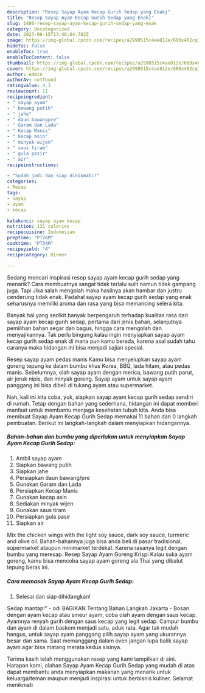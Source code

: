 ```yaml
---
description: "Resep Sayap Ayam Kecap Gurih Sedap yang Enak}"
title: "Resep Sayap Ayam Kecap Gurih Sedap yang Enak}"
slug: 1486-resep-sayap-ayam-kecap-gurih-sedap-yang-enak
category: Uncategorized
date: 2023-06-15T13:46:04.782Z
image: https://img-global.cpcdn.com/recipes/a2998515c4ae812e/680x482cq70/sayap-ayam-kecap-gurih-sedap-foto-resep-utama.jpg
hideToc: false
enableToc: true
enableTocContent: false
thumbnail: https://img-global.cpcdn.com/recipes/a2998515c4ae812e/680x482cq70/sayap-ayam-kecap-gurih-sedap-foto-resep-utama.jpg
cover: https://img-global.cpcdn.com/recipes/a2998515c4ae812e/680x482cq70/sayap-ayam-kecap-gurih-sedap-foto-resep-utama.jpg
author: Admin
authorAv: notfound
ratingvalue: 4.3
reviewcount: 11
recipeingredient:
- " sayap ayam"
- " bawang putih"
- " jahe"
- " daun bawangpre"
- " Garam dan Lada"
- " Kecap Manis"
- " kecap asin"
- " minyak wijen"
- " saus tiram"
- " gula pasir"
- " air"
recipeinstructions:

- "Sudah jadi dan siap dinikmati!"
categories:
- Resep
tags:
- sayap
- ayam
- kecap

katakunci: sayap ayam kecap 
nutrition: 131 calories
recipecuisine: Indonesian
preptime: "PT26M"
cooktime: "PT34M"
recipeyield: "4"
recipecategory: Dinner

---
```



Sedang mencari inspirasi resep sayap ayam kecap gurih sedap yang menarik? Cara membuatnya sangat tidak terlalu sulit namun tidak gampang juga. Tapi Jika salah mengolah maka hasilnya akan hambar dan justru cenderung tidak enak. Padahal sayap ayam kecap gurih sedap yang enak seharusnya memiliki aroma dan rasa yang bisa memancing selera kita.


Banyak hal yang sedikit banyak berpengaruh terhadap kualitas rasa dari sayap ayam kecap gurih sedap, pertama dari jenis bahan, selanjutnya pemilihan bahan segar dan bagus, hingga cara mengolah dan menyajikannya. Tak perlu bingung kalau ingin menyiapkan sayap ayam kecap gurih sedap enak di mana pun kamu berada, karena asal sudah tahu caranya maka hidangan ini bisa menjadi sajian spesial.

Resep sayap ayam pedas manis Kamu bisa menyelupkan sayap ayam goreng tepung ke dalam bumbu khas Korea, BBQ, lada hitam, atau pedas manis. Sebelumnya, olah sayap ayam dengan merica, bawang putih parut, air jeruk nipis, dan minyak goreng. Sayap ayam untuk sayap ayam panggang ini bisa dibeli di tukang ayam atau supermarket.


Nah, kali ini kita coba, yuk, siapkan sayap ayam kecap gurih sedap sendiri di rumah. Tetap dengan bahan yang sederhana, hidangan ini dapat memberi manfaat untuk membantu menjaga kesehatan tubuh kita. Anda bisa membuat Sayap Ayam Kecap Gurih Sedap memakai 11 bahan dan 0 langkah pembuatan. Berikut ini langkah-langkah dalam menyiapkan hidangannya.

<!--inarticleads1-->

##### Bahan-bahan dan bumbu yang diperlukan untuk menyiapkan Sayap Ayam Kecap Gurih Sedap:

1. Ambil  sayap ayam
1. Siapkan  bawang putih
1. Siapkan  jahe
1. Persiapkan  daun bawang/pre
1. Gunakan  Garam dan Lada
1. Persiapkan  Kecap Manis
1. Gunakan  kecap asin
1. Sediakan  minyak wijen
1. Gunakan  saus tiram
1. Persiapkan  gula pasir
1. Siapkan  air


Mix the chicken wings with the light soy sauce, dark soy sauce, turmeric and olive oil. Bahan-bahannya juga bisa anda beli di pasar tradisional, supermarket ataupun minimarket terdekat. Karena rasanya legit dengan bumbu yang meresap. Resep Sayap Ayam Goreng Krispi Kalau suka ayam goreng, kamu bisa mencoba sayap ayam goreng ala Thai yang dibalut tepung beras ini. 

<!--inarticleads2-->

##### Cara memasak Sayap Ayam Kecap Gurih Sedap:


1. Selesai dan siap dihidangkan!

Sedap mantap!&#34; - odi BAGIKAN Tentang Bahan Langkah Jakarta - Bosan dengan ayam kecap atau smeur ayam, coba olah ayam dengan saus kecap. Ayamnya renyah gurih dengan saus kecap yang legit sedap. Campur bumbu dan ayam di dalam baskom menjadi satu, aduk rata. Agar tak mudah hangus, untuk sayap ayam panggang pilih sayap ayam yang ukurannya besar dan sama. Saat memanggang dalam oven jangan lupa balik sayap ayam agar bisa matang merata kedua sisinya. 

Terima kasih telah menggunakan resep yang kami tampilkan di sini. Harapan kami, olahan Sayap Ayam Kecap Gurih Sedap yang mudah di atas dapat membantu anda menyiapkan makanan yang menarik untuk keluarga/teman maupun menjadi inspirasi untuk berbisnis kuliner. Selamat menikmati
